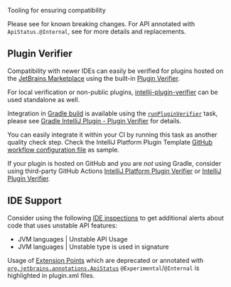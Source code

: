 [//]: # (title: Verifying Plugin Compatibility)

<excerpt>Tooling for ensuring compatibility</excerpt>

Please see [](api_changes_list.md) for known breaking changes.
For API annotated with `ApiStatus.@Internal`, see [](api_internal.md) for more details and replacements.

## Plugin Verifier

Compatibility with newer IDEs can easily be verified for plugins hosted on the [JetBrains Marketplace](https://plugins.jetbrains.com) using the built-in [Plugin Verifier](https://blog.jetbrains.com/platform/2018/07/plugins-repository-now-integrates-with-the-plugin-verification-tool/).

For local verification or non-public plugins, [intellij-plugin-verifier](https://github.com/JetBrains/intellij-plugin-verifier) can be used standalone as well.

Integration in [Gradle build](gradle_build_system.md) is available using the [`runPluginVerifier`](tools_gradle_intellij_plugin.md#runpluginverifier-task) task, please see [Gradle IntelliJ Plugin - Plugin Verifier](tools_gradle_intellij_plugin.md#runpluginverifier-task) for details.

You can easily integrate it within your CI by running this task as another quality check step.
Check the IntelliJ Platform Plugin Template [GitHub workflow configuration file](https://github.com/JetBrains/intellij-platform-plugin-template/blob/main/.github/workflows/build.yml) as sample.

If your plugin is hosted on GitHub and you are _not_ using Gradle, consider using third-party GitHub Actions [IntelliJ Platform Plugin Verifier](https://github.com/marketplace/actions/intellij-platform-plugin-verifier) or [IntelliJ Plugin Verifier](https://github.com/marketplace/actions/intellij-plugin-verifier).

## IDE Support

Consider using the following [IDE inspections](https://www.jetbrains.com/help/idea/code-inspection.html) to get additional alerts about code that uses unstable API features:

- <control>JVM languages | Unstable API Usage</control>
- <control>JVM languages | Unstable type is used in signature</control>

Usage of [Extension Points](plugin_extensions.md) which are deprecated or annotated with [`org.jetbrains.annotations.ApiStatus`](https://github.com/JetBrains/java-annotations/blob/master/common/src/main/java/org/jetbrains/annotations/ApiStatus.java) `@Experimental`/`@Internal` is highlighted in <path>plugin.xml</path> files.

